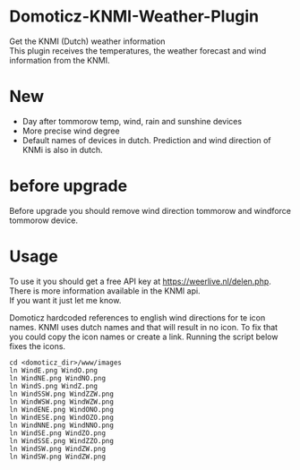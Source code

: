 # Domoticz-KNMI-Weather-Plugin
Get the KNMI (Dutch) weather information<br>
This plugin receives the temperatures, the weather forecast and wind information from the KNMI.
#
# New
- Day after tommorow temp, wind, rain and sunshine devices
- More precise wind degree
- Default names of devices in dutch. Prediction and wind direction of KNMi is also in dutch.

# before upgrade 
Before upgrade you should remove wind direction tommorow and windforce tommorow device. 

# Usage
To use it you should get a free API key at https://weerlive.nl/delen.php.
<br>
There is more information available in the KNMI api.
<br>If you want it just let me know.


Domoticz hardcoded references to english wind directions for te icon names. 
KNMI uses dutch names and that will result in no icon. To fix  that you could copy the icon names or create a link.
Running the script below fixes the icons.
```
cd <domoticz_dir>/www/images
ln WindE.png WindO.png
ln WindNE.png WindNO.png
ln WindS.png WindZ.png
ln WindSSW.png WindZZW.png
ln WindWSW.png WindWZW.png
ln WindENE.png WindONO.png
ln WindESE.png WindOZO.png
ln WindNNE.png WindNNO.png
ln WindSE.png WindZO.png
ln WindSSE.png WindZZO.png
ln WindSW.png WindZW.png
ln WindSW.png WindZW.png
```
